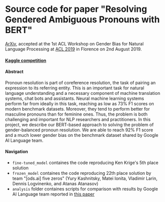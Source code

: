 # Source code for paper "Resolving Gendered Ambiguous Pronouns with BERT" 

[ArXiv](https://arxiv.org/abs/1906.01161), accepted at the 1st ACL Workshop on Gender Bias for Natural Language Processing at [ACL 2019](http://www.acl2019.org/EN/index.xhtml) in Florence on 2nd August 2019.

#### [Kaggle competition](https://www.kaggle.com/c/gendered-pronoun-resolution)
#### Abstract 
Pronoun resolution is part of coreference resolution, the task of pairing an expression to its referring entity. This is an important task for natural language understanding and a necessary component of machine translation systems, chat bots and assistants. Neural machine learning systems perform far from ideally in this task, reaching as low as 73\% F1 scores on modern benchmark datasets. Moreover, they tend to perform better for masculine pronouns than for feminine ones. Thus, the problem is both challenging and important for NLP researchers and practitioners. In this project, we describe our BERT-based approach to solving the problem of gender-balanced pronoun resolution. We are able to reach 92\% F1 score and a much lower gender bias on the benchmark dataset shared by Google AI Language team.

#### Navigation
 - `fine-tuned_model` containes the code reproducing Ken Krige's 5th place solution  
 - `frozen_model` containes the code reproducing 22th place solution by team "[ods.ai] five zeros" (Yury Kashnitsky, Matei Ionita, Vladimir Larin, Dennis Logvinenko, and Atanas Atanasov)
 - `analysis` folder containes scripts for comparison with results by Google AI Language team reported in [this paper](https://arxiv.org/abs/1810.05201)
